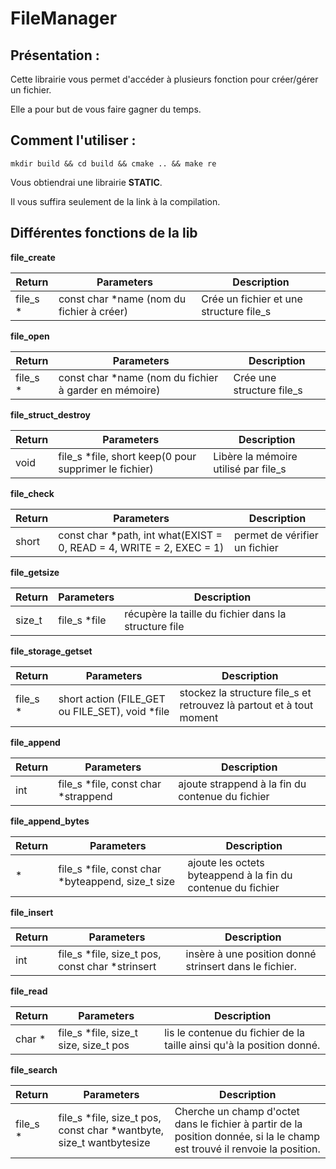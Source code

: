 # FileManager

## Présentation :

Cette librairie vous permet d'accéder à plusieurs fonction pour créer/gérer un fichier.

Elle a pour but de vous faire gagner du temps.

## Comment l'utiliser :

```shell
mkdir build && cd build && cmake .. && make re
```

Vous obtiendrai une librairie **STATIC**.

Il vous suffira seulement de la link à la compilation.

## Différentes fonctions de la lib

**file_create**

| Return   | Parameters                                | Description                             |
| -------- | ----------------------------------------- | --------------------------------------- |
| file_s * | const char *name (nom du fichier à créer) | Crée un fichier et une structure file_s |

**file_open**

| Return   | Parameters                                            | Description               |
| -------- | ----------------------------------------------------- | ------------------------- |
| file_s * | const char *name (nom du fichier à garder en mémoire) | Crée une structure file_s |

**file_struct_destroy**

| Return | Parameters                                            | Description                          |
| ------ | ----------------------------------------------------- | ------------------------------------ |
| void   | file_s *file, short keep(0 pour supprimer le fichier) | Libère la mémoire utilisé par file_s |

**file_check**

| Return | Parameters                                                           | Description                   |
| ------ | -------------------------------------------------------------------- | ----------------------------- |
| short  | const char *path, int what(EXIST = 0, READ = 4, WRITE = 2, EXEC = 1) | permet de vérifier un fichier |

**file_getsize**

| Return | Parameters   | Description                                          |
| ------ | ------------ | ---------------------------------------------------- |
| size_t | file_s *file | récupère la taille du fichier dans la structure file |

**file_storage_getset**

| Return   | Parameters                                      | Description                                                          |
| -------- | ----------------------------------------------- | -------------------------------------------------------------------- |
| file_s * | short action (FILE_GET ou FILE_SET), void *file | stockez la structure file_s et retrouvez là partout et à tout moment |

**file_append**

| Return | Parameters                          | Description                                      |
| ------ | ----------------------------------- | ------------------------------------------------ |
| int    | file_s *file, const char *strappend | ajoute strappend à la fin du contenue du fichier |

**file_append_bytes**

| Return | Parameters                                        | Description                                                  |
| ------ | ------------------------------------------------- | ------------------------------------------------------------ |
| *      | file_s *file, const char *byteappend, size_t size | ajoute les octets byteappend à la fin du contenue du fichier |

**file_insert**

| Return | Parameters                                      | Description                                            |
| ------ | ----------------------------------------------- | ------------------------------------------------------ |
| int    | file_s *file, size_t pos, const char *strinsert | insère à une position donné strinsert dans le fichier. |

**file_read**

| Return | Parameters                            | Description                                                           |
| ------ | ------------------------------------- | --------------------------------------------------------------------- |
| char * | file_s *file, size_t size, size_t pos | lis le contenue du fichier de la taille ainsi qu'à la position donné. |

**file_search**

| Return   | Parameters                                                          | Description                                                                                                                |
| -------- | ------------------------------------------------------------------- | -------------------------------------------------------------------------------------------------------------------------- |
| file_s * | file_s *file, size_t pos, const char *wantbyte, size_t wantbytesize | Cherche un champ d'octet dans le fichier à partir de la position donnée, si la le champ est trouvé il renvoie la position. |
